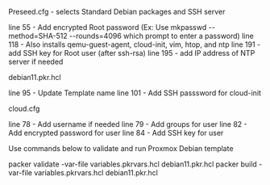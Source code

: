 Preseed.cfg - selects Standard Debian packages and SSH server

line 55 - Add encrypted Root password (Ex: Use mkpasswd --method=SHA-512 --rounds=4096 which prompt to enter a password)
line 118 - Also installs qemu-guest-agent, cloud-init, vim, htop, and ntp
line 191 - add SSH key for Root user (after ssh-rsa)
line 195 - add IP address of NTP server if needed


debian11.pkr.hcl

line 95 - Update Template name
line 101 - Add SSH passsword for cloud-init



cloud.cfg

line 78 - Add username if needed
line 79 - Add groups for user
line 82 - Add encrypted password for user
line 84 - Add SSH key for user


Use commands below to validate and run Proxmox Debian template

packer validate -var-file variables.pkrvars.hcl debian11.pkr.hcl
packer build -var-file variables.pkrvars.hcl debian11.pkr.hcl
